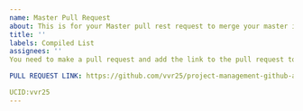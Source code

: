 ```yaml
---
name: Master Pull Request
about: This is for your Master pull rest request to merge your master into this repo.
title: ''
labels: Compiled List
assignees: ''
You need to make a pull request and add the link to the pull request to this issue when you submit.

PULL REQUEST LINK: https://github.com/vvr25/project-management-github-activity/issues/27

UCID:vvr25
---
```




